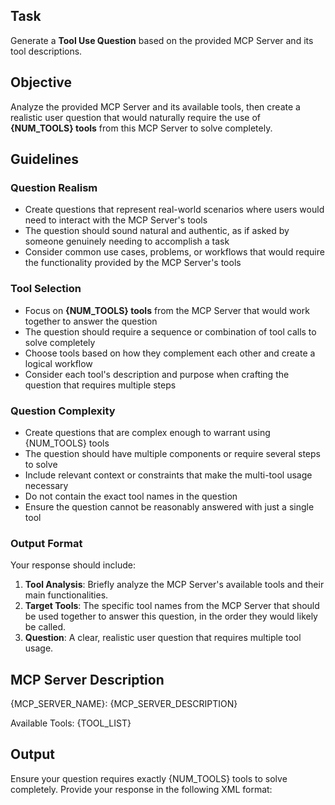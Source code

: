 ## Task
Generate a **Tool Use Question** based on the provided MCP Server and its tool descriptions.

## Objective
Analyze the provided MCP Server and its available tools, then create a realistic user question that would naturally require the use of **{NUM_TOOLS} tools** from this MCP Server to solve completely.

## Guidelines

### Question Realism
- Create questions that represent real-world scenarios where users would need to interact with the MCP Server's tools
- The question should sound natural and authentic, as if asked by someone genuinely needing to accomplish a task
- Consider common use cases, problems, or workflows that would require the functionality provided by the MCP Server's tools

### Tool Selection
- Focus on **{NUM_TOOLS} tools** from the MCP Server that would work together to answer the question
- The question should require a sequence or combination of tool calls to solve completely
- Choose tools based on how they complement each other and create a logical workflow
- Consider each tool's description and purpose when crafting the question that requires multiple steps

### Question Complexity
- Create questions that are complex enough to warrant using {NUM_TOOLS} tools
- The question should have multiple components or require several steps to solve
- Include relevant context or constraints that make the multi-tool usage necessary
- Do not contain the exact tool names in the question
- Ensure the question cannot be reasonably answered with just a single tool

### Output Format
Your response should include:
1. **Tool Analysis**: Briefly analyze the MCP Server's available tools and their main functionalities.
2. **Target Tools**: The specific tool names from the MCP Server that should be used together to answer this question, in the order they would likely be called.
3. **Question**: A clear, realistic user question that requires multiple tool usage.

## MCP Server Description
{MCP_SERVER_NAME}: {MCP_SERVER_DESCRIPTION}

Available Tools:
{TOOL_LIST}

## Output
Ensure your question requires exactly {NUM_TOOLS} tools to solve completely. Provide your response in the following XML format:

<response>
  <server_analysis>
    <!-- Briefly analyze the MCP Server's available tools and their main functionalities. -->
  </server_analysis>
  <target_tools>
    <!-- The specific tool names from the MCP Server that should be used together to answer this question, listed in order. e.g., <tool>create_twitter_post</tool> <tool>get_last_tweet</tool> -->
  </target_tools>
  <question>
    <!-- A clear, realistic user question that requires multiple tool usage. -->
  </question>
</response>